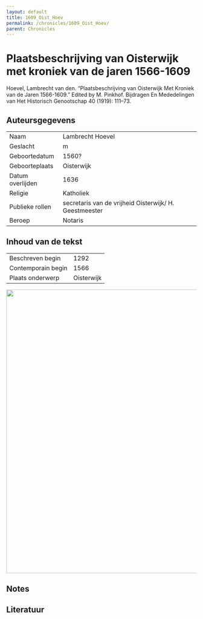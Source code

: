 ```yaml
---
layout: default
title: 1609_Oist_Hoev
permalink: /chronicles/1609_Oist_Hoev/
parent: Chronicles
--- 
```



# Plaatsbeschrijving van Oisterwijk met kroniek van de jaren 1566-1609 

Hoevel, Lambrecht van den. “Plaatsbeschrijving van Oisterwijk Met Kroniek van de Jaren 1566-1609.” Edited by M. Pinkhof. Bijdragen En Mededelingen van Het Historisch Genootschap 40 (1919): 111–73. 

## Auteursgegevens 

| | | 
| --------------- | --------------- | 
| Naam | Lambrecht Hoevel | 
| Geslacht | m | 
 | Geboortedatum | 1560? | 
| Geboorteplaats | Oisterwijk | 
| Datum overlijden | 1636 | 
| Religie | Katholiek | 
| Publieke rollen | secretaris van de vrijheid Oisterwijk/ H. Geestmeester | 
| Beroep | Notaris | 

## Inhoud van de tekst 

| | | 
| --------------- | --------------- | 
| Beschreven begin | 1292 | 
| Contemporain begin | 1566 | 
| Plaats onderwerp | Oisterwijk | 

[<img src="..\..\barplots_chronicles\1609_Oist_Hoev.jpg" width="750"/>](..\..\barplots_chronicles\1609_Oist_Hoev.jpg) 

## Notes 

## Literatuur 

